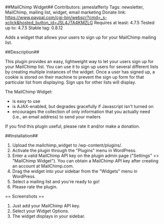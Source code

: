##MailChimp Widget##
Contributors: jameslafferty
Tags: newsletter, MailChimp, mailing list, widget, email marketing
Donate link: https://www.paypal.com/cgi-bin/webscr?cmd=_s-xclick&hosted_button_id=JSL4JTA4KMZLG
Requires at least: 4.7.5
Tested up to: 4.7.5
Stable tag: 0.8.12

Adds a widget that allows your users to sign up for your MailChimp mailing list.

##Description##

This plugin provides an easy, lightweight way to let your users sign up for your MailChimp list. You can use it to sign up users for
several different lists by creating multiple instances of the widget. Once a user has signed up, a cookie is stored on their machine to
prevent the sign up form for that particular list from displaying. Sign ups for other lists will display.

The MailChimp Widget:

*	is easy to use
*	is AJAX-enabled, but degrades gracefully if Javascript isn't turned on
*	encourages the collection of only information that you actually need (i.e., an email address) to send your mailers

If you find this plugin useful, please rate it and/or make a donation.

##Installation##
1. Upload the mailchimp_widget to /wp-content/plugins/.
2. Activate the plugin through the "Plugins" menu in WordPress.
3. Enter a valid MailChimp API key on the plugin admin page ("Settings" >> "MailChimp Widget"). You can obtain a MailChimp API key after creating an account at MailChimp.com.
4. Drag the widget into your sidebar from the "Widgets" menu in WordPress.
5. Select a mailing list and you're ready to go!
6. Please rate the plugin.

== Screenshots ==
1. Just add your MailChimp API key.
2. Select your Widget Options.
3. The widget displays in your sidebar.